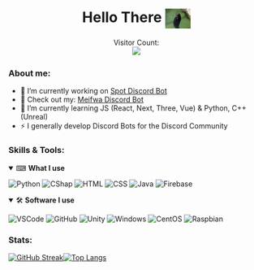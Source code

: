 <h1 align="center">Hello There <img align="center" src="https://raw.githubusercontent.com/K-209/K-209/main/resources/tenor.gif" width="50px"></h1> 
<p align="center"> 
    Visitor Count:<br>
  <img src="https://profile-counter.glitch.me/K-209/count.svg" />
</p>

### About me:
- 🔭 I’m currently working on [Spot Discord Bot](https://github.com/KayTwenty/SpotBot)
- 👀 Check out my: [Meifwa Discord Bot](https://github.com/KayTwenty/Meifwa-Discord-Bot)
- 🌱 I’m currently learning JS (React, Next, Three, Vue) & Python, C++ (Unreal)
- ⚡ I generally develop Discord Bots for the Discord Community

### Skills & Tools:

<details open>
<summary>⌨ <b>What I use</b></summary>
<p>

![Python](https://img.shields.io/badge/Python-3776AB?style=for-the-badge&logo=python&logoColor=white)
![CShap](https://img.shields.io/badge/CSharp-464EB8?style=for-the-badge&logo=csharp&logoColor=white)
![HTML](https://img.shields.io/badge/HTML-E34F26?style=for-the-badge&logo=html5&logoColor=white)
![CSS](https://img.shields.io/badge/CSS-1572B6?style=for-the-badge&logo=css3&logoColor=white)
![Java](https://img.shields.io/badge/Java-FFFFFF?style=for-the-badge&logo=java&logoColor=red)
![Firebase](https://img.shields.io/badge/Firebase-FFA611?style=for-the-badge&logo=firebase&logoColor=white)
</p>
</details>


<details open>
<summary>🛠 <b>Software I use</b></summary>
<p>

![VSCode](https://img.shields.io/badge/VSCode-808080?style=for-the-badge&logo=visualstudiocode&logoColor=blue)
![GitHub](https://img.shields.io/badge/GitHub-181717?style=for-the-badge&logo=GitHub&logoColor=white)
![Unity](https://img.shields.io/badge/Unity-EAEAEA?style=for-the-badge&logo=unity&logoColor=black)
![Windows](https://img.shields.io/badge/Windows-0078D6?style=for-the-badge&logo=Windows&logoColor=white)
![CentOS](https://img.shields.io/badge/CentOS-212078?style=for-the-badge&logo=centos&logoColor=white)
![Raspbian](https://img.shields.io/badge/Raspbian%20-C51A4A?style=for-the-badge&logo=Raspberry%20Pi&logoColor=white)
</p>
</details>


### Stats:
[![GitHub Streak](http://github-readme-streak-stats.herokuapp.com?user=KayTwenty&theme=dark&hide_border=true)](https://git.io/streak-stats)[![Top Langs](https://github-readme-stats.vercel.app/api/top-langs/?username=KayTwenty&layout=compact&theme=nightowl)](https://github.com/anuraghazra/github-readme-stats)



